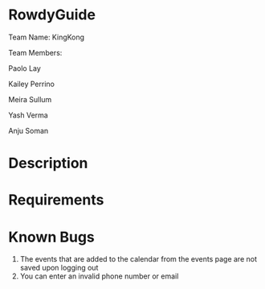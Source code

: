 # RowdyGuide
Team Name: KingKong

Team Members:

Paolo Lay

Kailey Perrino

Meira Sullum

Yash Verma

Anju Soman

# Description

# Requirements

# Known Bugs
1. The events that are added to the calendar from the events page are not saved upon logging out
2. You can enter an invalid phone number or email
